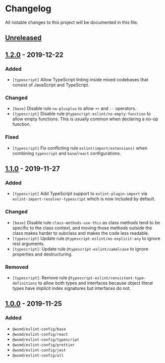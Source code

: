 # Changelog

All notable changes to this project will be documented in this file.

## [Unreleased]

## [1.2.0] - 2019-12-22

### Added

- `[typescript]` Allow TypeScript linting inside mixed codebases that consist of JavaScript and TypeScript.

### Changed

- `[base]` Disable rule `no-plusplus` to allow `++` and `--` operators.
- `[typescript]` Disable rule `@typescript-eslint/no-empty-function` to allow empty functions. This is usually common when declaring a no-op function.

### Fixed

- `[typescript]` Fix conflicting rule `eslint(import/extensions)` when combining `typescript` and `base`/`react` configurations.

## [1.1.0] - 2019-11-27

### Added

- `[typescript]` Add TypeScript support to `eslint-plugin-import` via `eslint-import-resolver-typescript` which is now included by default.

### Changed

- `[base]` Disable rule `class-methods-use-this` as class methods tend to be specific to the class context, and moving those methods outside the class makes harder to subclass and makes the code less readable.
- `[typescript]` Update rule `@typescript-eslint/no-explicit-any` to ignore rest arguments.
- `[typescript]`: Update rule `@typescript-eslint/camelcase` to ignore properties and destructuring.
### Removed

- `[typescript]`: Remove rule `@typescript-eslint/consistent-type-definitions` to allow both types and interfaces because object literal types have implicit index signatures but interfaces do not.

## [1.0.0] - 2019-11-25

### Added

- `@wsmd/eslint-config/base`
- `@wsmd/eslint-config/react`
- `@wsmd/eslint-config/typescript`
- `@wsmd/eslint-config/prettier`
- `@wsmd/eslint-config/jest`
- `@wsmd/eslint-config/all`

[unreleased]: https://github.com/wsmd/eslint-config/compare/v1.1.0...HEAD
[1.2.0]: https://github.com/wsmd/eslint-config/compare/v1.1.0...v1.2.0
[1.1.0]: https://github.com/wsmd/eslint-config/compare/v1.0.0...v1.1.0
[1.0.0]: https://github.com/wsmd/eslint-config/releases/tag/v1.0.0
